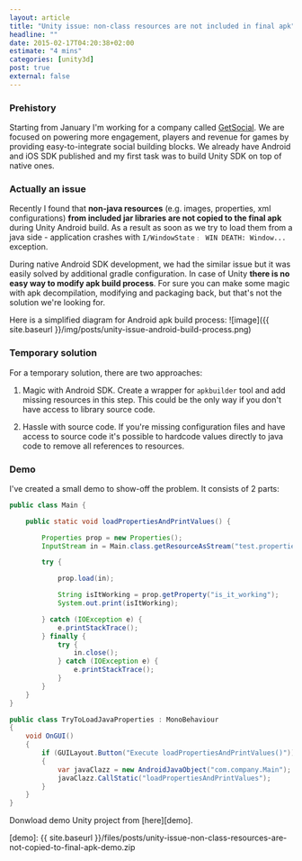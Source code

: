 ```yaml
---
layout: article
title: "Unity issue: non-class resources are not included in final apk"
headline: ""
date: 2015-02-17T04:20:38+02:00
estimate: "4 mins"
categories: [unity3d]
post: true
external: false
---
```


### Prehistory

Starting from January I'm working for a company called [GetSocial][getsocial]. We are focused on powering more engagement, players and revenue for games by providing easy-to-integrate social building blocks. We already have Android and iOS SDK published and my first task was to build Unity SDK on top of native ones.


### Actually an issue

Recently I found that **non-java resources** (e.g. images, properties, xml configurations) **from included jar libraries are not copied to the final apk** during Unity Android build. As a result as soon as we try to load them from a java side - application crashes with `I/WindowState﹕ WIN DEATH: Window...` exception.

During native Android SDK development, we had the similar issue but it was easily solved by additional gradle configuration. In case of Unity **there is no easy way to modify apk build process**. For sure you can make some magic with apk decompilation, modifying and packaging back, but that's not the solution we're looking for.

Here is a simplified diagram for Android apk build process:
![image]({{ site.baseurl }}/img/posts/unity-issue-android-build-process.png)


### Temporary solution

For a temporary solution, there are two approaches:

1. Magic with Android SDK. Create a wrapper for `apkbuilder` tool and add missing resources in this step. This could be the only way if you don't have access to library source code.

2. Hassle with source code. If you're missing configuration files and have access to source code it's possible to hardcode values directly to java code to remove all references to resources.


### Demo

I've created a small demo to show-off the problem. It consists of 2 parts:


``` java title:"Main.java from demo.jar"
public class Main {

    public static void loadPropertiesAndPrintValues() {

        Properties prop = new Properties();
        InputStream in = Main.class.getResourceAsStream("test.properties");

        try {

            prop.load(in);

            String isItWorking = prop.getProperty("is_it_working");
            System.out.print(isItWorking);

        } catch (IOException e) {
            e.printStackTrace();
        } finally {
            try {
                in.close();
            } catch (IOException e) {
                e.printStackTrace();
            }
        }
    }
}
```

``` csharp title:"TryToLoadJavaProperties.cs from Unity demo project"
public class TryToLoadJavaProperties : MonoBehaviour
{
    void OnGUI()
    {
        if (GUILayout.Button("Execute loadPropertiesAndPrintValues()"))
        {
            var javaClazz = new AndroidJavaObject("com.company.Main");        
            javaClazz.CallStatic("loadPropertiesAndPrintValues");
        }
    }
}
```

Donwload demo Unity project from [here][demo].


[getsocial]: https://www.getsocial.im/
[demo]: {{ site.baseurl }}/files/posts/unity-issue-non-class-resources-are-not-copied-to-final-apk-demo.zip
